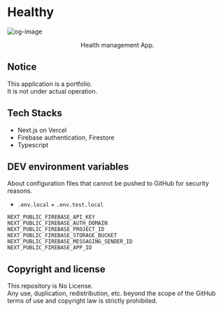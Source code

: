 # Healthy

![og-image](https://user-images.githubusercontent.com/53631280/113713042-d351cb00-9721-11eb-8dba-40efcaf834d7.jpg)

<p align="center">Health management App.</p>

## Notice

This application is a portfolio.<br>
It is not under actual operation.

## Tech Stacks

- Next.js on Vercel
- Firebase authentication, Firestore
- Typescript

## DEV environment variables

About configuration files that cannot be pushed to GitHub for security reasons.

- `.env.local` + `.env.test.local`

```
NEXT_PUBLIC_FIREBASE_API_KEY
NEXT_PUBLIC_FIREBASE_AUTH_DOMAIN
NEXT_PUBLIC_FIREBASE_PROJECT_ID
NEXT_PUBLIC_FIREBASE_STORAGE_BUCKET
NEXT_PUBLIC_FIREBASE_MESSAGING_SENDER_ID
NEXT_PUBLIC_FIREBASE_APP_ID
```

## Copyright and license

This repository is No License.<br>
Any use, duplication, redistribution, etc. beyond the scope of the GitHub terms of use and copyright law is strictly prohibited.
